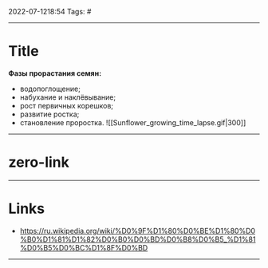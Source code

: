 2022-07-1218:54
Tags: #

---
# Title

**Фазы прорастания семян:**

-   водопоглощение;
-   набухание и наклёвывание;
-   рост первичных корешков;
-   развитие ростка;
-   становление проростка.
![[Sunflower_growing_time_lapse.gif|300]]

---
# zero-link


---
# Links
- https://ru.wikipedia.org/wiki/%D0%9F%D1%80%D0%BE%D1%80%D0%B0%D1%81%D1%82%D0%B0%D0%BD%D0%B8%D0%B5_%D1%81%D0%B5%D0%BC%D1%8F%D0%BD


---
